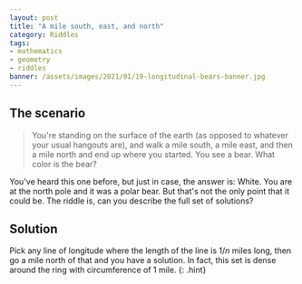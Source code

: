 ```yaml
---
layout: post
title: "A mile south, east, and north"
category: Riddles
tags:
- mathematics
- geometry
- riddles
banner: /assets/images/2021/01/19-longitudinal-bears-banner.jpg
---
```


## The scenario

> You're standing on the surface of the earth (as opposed to whatever your usual hangouts are), and walk a mile south, a mile east, and then a mile north and end up where you started. You see a bear. What color is the bear?

You've heard this one before, but just in case, the answer is: <span class=hint>White. You are at the north pole and it was a polar bear</span>. But that's not the only point that it could be. The riddle is, can you describe the full set of solutions?

## Solution

Pick any line of longitude where the length of the line is $1/n$ miles long, then go a mile north of that and you have a solution. In fact, this set is dense around the ring with circumference of 1 mile.
{: .hint}
